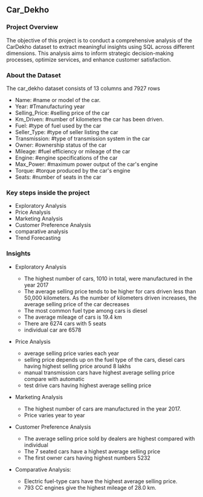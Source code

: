 ## Car_Dekho

### Project Overview

The objective of this project is to conduct a comprehensive analysis of the CarDekho dataset to extract meaningful insights using SQL across different dimensions. This analysis aims to inform strategic decision-making processes, optimize services, and enhance customer satisfaction.

### About the Dataset
The car_dekho dataset consists of 13 columns and 7927 rows

* Name: #name or model of the car.
* Year: #Tmanufacturing year 
* Selling_Price: #selling price of the car
* Km_Driven: #number of kilometers the car has been driven.
* Fuel: #type of fuel used by the car
* Seller_Type: #type of seller listing the car
* Transmission: #type of transmission system in the car
* Owner: #ownership status of the car 
* Mileage: #fuel efficiency or mileage of the car
* Engine: #engine specifications of the car
* Max_Power: #maximum power output of the car's engine
* Torque: #torque produced by the car's engine
* Seats: #number of seats in the car

### Key steps inside the project 
* Exploratory Analysis
* Price Analysis
* Marketing Analysis
* Customer Preference Analysis
* comparative analysis
* Trend Forecasting

### Insights
- Exploratory Analysis
  * The highest number of cars, 1010 in total, were manufactured in the year 2017
  * The average selling price tends to be higher for cars driven less than 50,000 kilometers. As the number of kilometers driven increases, the average selling price of 
     the car decreases
  * The most common fuel type among cars is diesel
  * The average mileage of cars is 19.4 km
  * There are 6274 cars with 5 seats
  * individual car are 6578
    
- Price Analysis
   * average selling price varies each year
   * selling price depends up on the fuel type of the cars, diesel cars having highest selling price around 8 lakhs
   * manual transmission cars have highest average selling price compare with automatic
   * test drive cars having highest average selling price
     
- Marketing Analysis
   * The highest number of cars are manufactured in the year 2017.
   * Price varies year to year
   
- Customer Preference Analysis
   * The average selling price sold by dealers are highest compared with individual
   * The 7 seated cars have a highest average selling price
   * The first owner cars having highest numbers 5232

- Comparative Analysis:
  * Electric fuel-type cars have the highest average selling price.
  * 793 CC engines give the highest mileage of 28.0 km.



    













